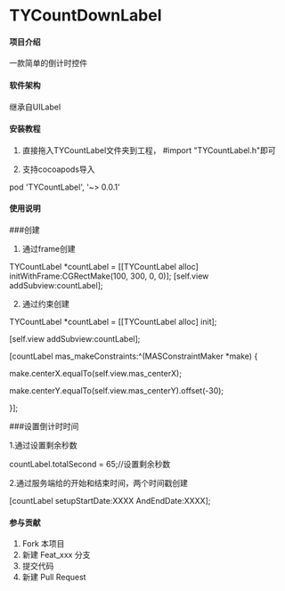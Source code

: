 # TYCountDownLabel

#### 项目介绍
一款简单的倒计时控件

#### 软件架构
继承自UILabel


#### 安装教程

1. 直接拖入TYCountLabel文件夹到工程，
#import "TYCountLabel.h"即可

2. 支持cocoapods导入

pod 'TYCountLabel', '~> 0.0.1'

#### 使用说明

###创建

1. 通过frame创建

TYCountLabel *countLabel = [[TYCountLabel alloc] initWithFrame:CGRectMake(100, 300, 0, 0)];
[self.view addSubview:countLabel];


2. 通过约束创建

TYCountLabel *countLabel = [[TYCountLabel alloc] init];

[self.view addSubview:countLabel];

[countLabel mas_makeConstraints:^(MASConstraintMaker *make) {

make.centerX.equalTo(self.view.mas_centerX);

make.centerY.equalTo(self.view.mas_centerY).offset(-30);

}];


###设置倒计时时间

1.通过设置剩余秒数

countLabel.totalSecond = 65;//设置剩余秒数


2.通过服务端给的开始和结束时间，两个时间戳创建

[countLabel setupStartDate:XXXX AndEndDate:XXXX];

#### 参与贡献

1. Fork 本项目
2. 新建 Feat_xxx 分支
3. 提交代码
4. 新建 Pull Request



